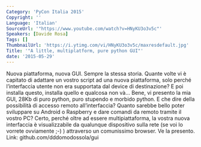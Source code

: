 ```yaml
---
Category: 'PyCon Italia 2015'
Copyright: ''
Language: 'Italian'
SourceUrl: '"https://www.youtube.com/watch?v=HNyKU3o3v5c"'
Speakers: [Davide Rosa]
Tags: []
ThumbnailUrl: 'https://i.ytimg.com/vi/HNyKU3o3v5c/maxresdefault.jpg'
Title: '"A little, multiplatform, pure python GUI"'
date: '2015-05-29'
---
```

Nuova piattaforma, nuova GUI. Sempre la stessa storia. Quante volte vi è capitato di adattare un vostro script ad una nuova piattaforma, solo perché l’interfaccia utente non era supportata dal device di destinazione? E poi installa questo, installa quello e qualcosa non và… Bene, vi presento la mia GUI, 28Kb di puro python, puro stupendo e morbido python. 
E che dire della possibilità di accesso remoto all’interfaccia? Quanto sarebbe bello poter sviluppare su Android o Raspberry e dare comandi da remoto tramite il vostro PC? Certo, perché oltre ad essere multipiattaforma, la vostra nuova interfaccia è visualizzabile da qualunque dispositivo sulla rete (se voi lo vorrete ovviamente ;-) ) attraverso un comunissimo browser.
Ve la presento. 
Link: github.com/dddomodossola/gui
